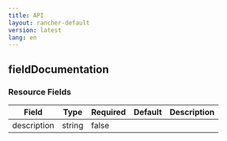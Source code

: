 ```yaml
---
title: API
layout: rancher-default
version: latest
lang: en
---
```


## fieldDocumentation





### Resource Fields

Field | Type | Required | Default | Description
---|---|---|---|---
description | string | false |  | 

